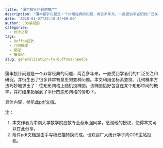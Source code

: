 ```yaml
---
title: "蒲丰投针问题的推广"
description: "蒲丰投针问题是一个非常经典的问题，两百多年来，一直受到学者们的广泛关注和研究，并衍生出了很多非常有意思的变种问题。本文利用坐标系变换、几何概率方法巧妙地求出了：往矩形网格上随机投椭圆，该椭圆恰好包含在某个矩形中间的概率，并将结果拓展到了平行四边形网格的情形下。"
date: '2010-01-07T20:40:44+00:00'
author: COS编辑部
categories:
  - 统计之都
tags:
  - Buffon投针
  - 几何概率
  - 期望
  - 概率论
slug: generalization-to-buffons-needle
---
```


蒲丰投针问题是一个非常经典的问题，两百多年来，一直受到学者们的广泛关注和研究，并衍生出了很多非常有意思的变种问题。本文利用坐标系变换、几何概率方法巧妙地求出了：往矩形网格上随机投椭圆，该椭圆恰好包含在某个矩形中间的概率，并将结果拓展到了平行四边形网格的情形下。

具体内容，参见[此pdf文档](https://uploads.cosx.org/wp-content/uploads/2010/01/generalization-to-buffons-needle.pdf)。

注：

  1. 本文作者为中南大学数学院应数专业蔡永强同学，感谢他的授权，使得本文可以在此分享。
  2. 附件pdf文档是由手写稿扫描转换而成，也欢迎广大统计学子向COS主站投稿。

